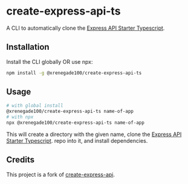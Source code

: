 # create-express-api-ts

A CLI to automatically clone the [Express API Starter Typescript](https://github.com/xrenegade100/express-api-starter-typescript).

## Installation

Install the CLI globally OR use npx:

```sh
npm install -g @xrenegade100/create-express-api-ts
```

## Usage

```sh
# with global install
@xrenegade100/create-express-api-ts name-of-app
# with npx
npx @xrenegade100/create-express-api-ts name-of-app
```

This will create a directory with the given name, clone the [Express API Starter Typescript](https://github.com/xrenegade100/express-api-starter-typescript). repo into it, and install dependencies.

## Credits

This project is a fork of [create-express-api](https://github.com/w3cj/create-express-api).
